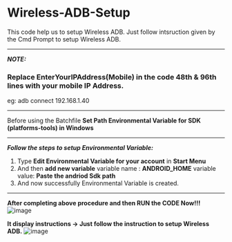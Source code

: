 # Wireless-ADB-Setup
This code help us to setup Wireless ADB.
Just follow intsruction given by the Cmd Prompt to setup Wireless ADB.
***
**_NOTE:_**
### Replace **EnterYourIPAddress(Mobile)** in the code **48th & 96th lines** with your mobile IP Address.
eg:
   adb connect 192.168.1.40
***
Before using the Batchfile **Set Path Environmental Variable for SDK (platforms-tools) in Windows**

***
**_Follow the steps to setup Environmental Variable:_**

1) Type **Edit Environmental Variable for your account** in **Start Menu**
2) And then **add new variable**
           variable name : **ANDROID_HOME**
           variable value: **Paste the andriod Sdk path**
3) And now successfully Environmental Variable is created.
***

**After completing above procedure and then RUN the CODE Now!!!**
![image](https://user-images.githubusercontent.com/49812701/83906158-b0146300-a780-11ea-9d54-7ee08902a131.png)

**It display instructions -> Just follow the instruction to setup Wireless ADB.**
![image](https://user-images.githubusercontent.com/49812701/83933303-04413680-a7c5-11ea-94ab-014dc8ffb239.png)

